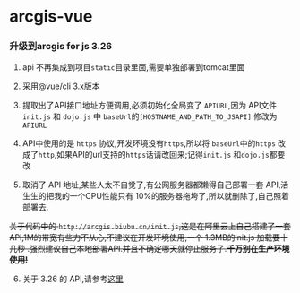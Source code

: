 # arcgis-vue

### 升级到arcgis for js 3.26
1. api 不再集成到项目`static`目录里面,需要单独部署到tomcat里面
2. 采用@vue/cli 3.x版本
3. 提取出了API接口地址方便调用,必须初始化全局变了 `APIURL`,因为  API文件 `init.js` 和 `dojo.js` 中 `baseUrl`的`[HOSTNAME_AND_PATH_TO_JSAPI]` 修改为 
`APIURL`

4. API中使用的是 `https` 协议,开发环境没有`https`,所以将 `baseUrl`中的`https` 改成了`http`,如果API的url支持的`https`话请改回来;记得`init.js` 和`dojo.js`都要改

5. 取消了 API 地址,某些人太不自觉了,有公网服务器都懒得自己部署一套 API,活生生的把我的一个CPU性能只有 10%的服务器拖垮了,所以就删除了,自己照着部署去.


~~关于代码中的 `http://arcgis.biubu.cn/init.js`,这是在阿里云上自己搭建了一套API,1M的带宽有些力不从心,不建议在开发环境使用,一个 1.3MB的init.js 加载要十几秒
.强烈建议自己本地部署API.并且不确定哪天就停止服务了.**千万别在生产环境使用!**~~

6. 关于 3.26 的 API,请参考[这里](https://github.com/wjqh/arcgis_api_js_3.26)
